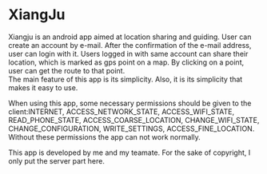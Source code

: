 # XiangJu
Xiangju is an android app aimed at location sharing and guiding. User can create an account by e-mail. After the confirmation of the e-mail address, user can login with it. Users logged in with same account can share their location, which is marked as gps point on a map. By clicking on a point, user can get the route to that point.  
The main feature of this app is its simplicity. Also, it is its simplicity that makes it easy to use.   

When using this app, some necessary permissions should be given to the client:INTERNET, ACCESS_NETWORK_STATE, ACCESS_WIFI_STATE, READ_PHONE_STATE, ACCESS_COARSE_LOCATION, CHANGE_WIFI_STATE, CHANGE_CONFIGURATION, WRITE_SETTINGS, ACCESS_FINE_LOCATION. Without these permissions the app can not work normally.  

This app is developed by me and my teamate. For the sake of copyright, I only put the server part here.
